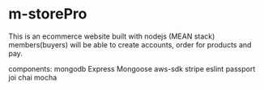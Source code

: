 # m-storePro

This is an ecommerce website built with nodejs (MEAN stack)
members(buyers) will be able to create accounts, order for products and  pay.


components:
mongodb
Express
Mongoose
aws-sdk
stripe
eslint
passport
joi
chai
mocha
